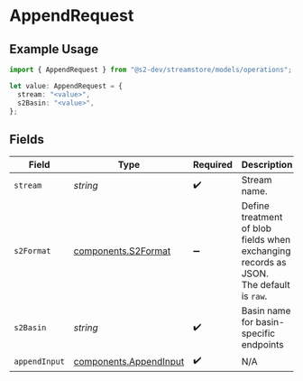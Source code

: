 # AppendRequest

## Example Usage

```typescript
import { AppendRequest } from "@s2-dev/streamstore/models/operations";

let value: AppendRequest = {
  stream: "<value>",
  s2Basin: "<value>",
};
```

## Fields

| Field                                                                                  | Type                                                                                   | Required                                                                               | Description                                                                            |
| -------------------------------------------------------------------------------------- | -------------------------------------------------------------------------------------- | -------------------------------------------------------------------------------------- | -------------------------------------------------------------------------------------- |
| `stream`                                                                               | *string*                                                                               | :heavy_check_mark:                                                                     | Stream name.                                                                           |
| `s2Format`                                                                             | [components.S2Format](../../models/components/s2format.md)                             | :heavy_minus_sign:                                                                     | Define treatment of blob fields when exchanging records as JSON.<br/>The default is `raw`. |
| `s2Basin`                                                                              | *string*                                                                               | :heavy_check_mark:                                                                     | Basin name for basin-specific endpoints                                                |
| `appendInput`                                                                          | [components.AppendInput](../../models/components/appendinput.md)                       | :heavy_check_mark:                                                                     | N/A                                                                                    |